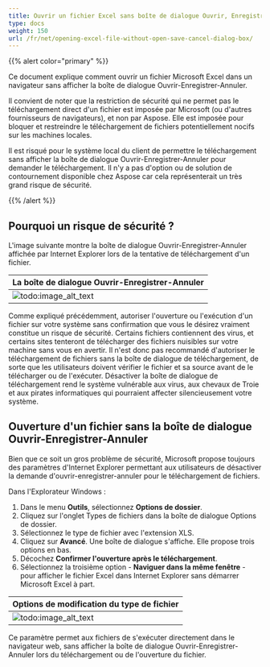 ```yaml
---
title: Ouvrir un fichier Excel sans boîte de dialogue Ouvrir, Enregistrer, Annuler
type: docs
weight: 150
url: /fr/net/opening-excel-file-without-open-save-cancel-dialog-box/
---
```


{{% alert color="primary" %}} 

Ce document explique comment ouvrir un fichier Microsoft Excel dans un navigateur sans afficher la boîte de dialogue Ouvrir-Enregistrer-Annuler. 

Il convient de noter que la restriction de sécurité qui ne permet pas le téléchargement direct d'un fichier est imposée par Microsoft (ou d'autres fournisseurs de navigateurs), et non par Aspose. Elle est imposée pour bloquer et restreindre le téléchargement de fichiers potentiellement nocifs sur les machines locales. 

Il est risqué pour le système local du client de permettre le téléchargement sans afficher la boîte de dialogue Ouvrir-Enregistrer-Annuler pour demander le téléchargement. Il n'y a pas d'option ou de solution de contournement disponible chez Aspose car cela représenterait un très grand risque de sécurité.

{{% /alert %}} 
## **Pourquoi un risque de sécurité ?**
L'image suivante montre la boîte de dialogue Ouvrir-Enregistrer-Annuler affichée par Internet Explorer lors de la tentative de téléchargement d'un fichier.

|**La boîte de dialogue Ouvrir-Enregistrer-Annuler**|
| :- |
|![todo:image_alt_text](opening-excel-file-without-open-save-cancel-dialog-box_1.png)|
Comme expliqué précédemment, autoriser l'ouverture ou l'exécution d'un fichier sur votre système sans confirmation que vous le désirez vraiment constitue un risque de sécurité. Certains fichiers contiennent des virus, et certains sites tenteront de télécharger des fichiers nuisibles sur votre machine sans vous en avertir. Il n'est donc pas recommandé d'autoriser le téléchargement de fichiers sans la boîte de dialogue de téléchargement, de sorte que les utilisateurs doivent vérifier le fichier et sa source avant de le télécharger ou de l'exécuter. Désactiver la boîte de dialogue de téléchargement rend le système vulnérable aux virus, aux chevaux de Troie et aux pirates informatiques qui pourraient affecter silencieusement votre système. 
## **Ouverture d'un fichier sans la boîte de dialogue Ouvrir-Enregistrer-Annuler**
Bien que ce soit un gros problème de sécurité, Microsoft propose toujours des paramètres d'Internet Explorer permettant aux utilisateurs de désactiver la demande d'ouvrir-enregistrer-annuler pour le téléchargement de fichiers. 

Dans l'Explorateur Windows :

1. Dans le menu **Outils**, sélectionnez **Options de dossier**.
1. Cliquez sur l'onglet Types de fichiers dans la boîte de dialogue Options de dossier.
1. Sélectionnez le type de fichier avec l'extension XLS.
1. Cliquez sur **Avancé**. 
   Une boîte de dialogue s'affiche. Elle propose trois options en bas.
1. Décochez **Confirmer l'ouverture après le téléchargement**.
1. Sélectionnez la troisième option - **Naviguer dans la même fenêtre** - pour afficher le fichier Excel dans Internet Explorer sans démarrer Microsoft Excel à part. 

|**Options de modification du type de fichier**|
| :- |
|![todo:image_alt_text](opening-excel-file-without-open-save-cancel-dialog-box_2.png)|
Ce paramètre permet aux fichiers de s'exécuter directement dans le navigateur web, sans afficher la boîte de dialogue Ouvrir-Enregistrer-Annuler lors du téléchargement ou de l'ouverture du fichier.
